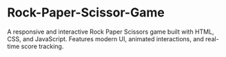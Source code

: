 # Rock-Paper-Scissor-Game
A responsive and interactive Rock Paper Scissors game built with HTML, CSS, and JavaScript. Features modern UI, animated interactions, and real-time score tracking.

